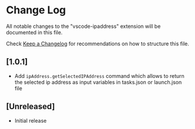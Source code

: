 # Change Log
All notable changes to the "vscode-ipaddress" extension will be documented in this file.

Check [Keep a Changelog](http://keepachangelog.com/) for recommendations on how to structure this file.


## [1.0.1]
- Add `ipAddress.getSelectedIPAddress` command which allows to return the selected ip address as input variables in tasks.json or launch.json file

## [Unreleased]
- Initial release